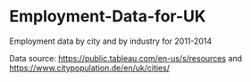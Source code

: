 # Employment-Data-for-UK

Employment data by city and by industry for 2011-2014

Data source: 
https://public.tableau.com/en-us/s/resources and
https://www.citypopulation.de/en/uk/cities/
